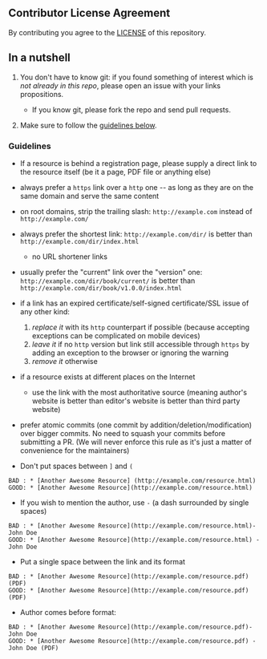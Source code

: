 ## Contributor License Agreement
By contributing you agree to the [LICENSE](https://github.com/oferze/book-and-ebook-writing-resources/blob/master/LICENSE) of this repository.

## In a nutshell
1. You don't have to know git: if you found something of interest which is *not already in this repo*, please open an issue with your links propositions.
    - If you know git, please fork the repo and send pull requests.

2. Make sure to follow the [guidelines below](#guidelines).

### Guidelines
- If a resource is behind a registration page, please supply a direct link to the resource itself (be it a page, PDF file or anything else)
- always prefer a `https` link over a `http` one -- as long as they are on the same domain and serve the same content
- on root domains, strip the trailing slash: `http://example.com` instead of `http://example.com/`
- always prefer the shortest link: `http://example.com/dir/` is better than `http://example.com/dir/index.html`
    + no URL shortener links
- usually prefer the "current" link over the "version" one: `http://example.com/dir/book/current/` is better than `http://example.com/dir/book/v1.0.0/index.html`
- if a link has an expired certificate/self-signed certificate/SSL issue of any other kind:
  1. *replace it* with its `http` counterpart if possible (because accepting exceptions can be complicated on mobile devices)
  2. *leave it* if no `http` version but link still accessible through `https` by adding an exception to the browser or ignoring the warning
  3. *remove it* otherwise
- if a resource exists at different places on the Internet
    + use the link with the most authoritative source (meaning author's website is better than editor's website is better than third party website)
- prefer atomic commits (one commit by addition/deletion/modification) over bigger commits. No need to squash your commits before submitting a PR. (We will never enforce this rule as it's just a matter of convenience for the maintainers)

- Don't put spaces between `]` and `(`

```
BAD : * [Another Awesome Resource] (http://example.com/resource.html)
GOOD: * [Another Awesome Resource](http://example.com/resource.html)
```

- If you wish to mention the author, use ` - ` (a dash surrounded by single spaces)

```
BAD : * [Another Awesome Resource](http://example.com/resource.html)- John Doe
GOOD: * [Another Awesome Resource](http://example.com/resource.html) - John Doe
```

- Put a single space between the link and its format

```
BAD : * [Another Awesome Resource](http://example.com/resource.pdf)(PDF)
GOOD: * [Another Awesome Resource](http://example.com/resource.pdf) (PDF)
```

- Author comes before format:

```
BAD : * [Another Awesome Resource](http://example.com/resource.pdf)- John Doe
GOOD: * [Another Awesome Resource](http://example.com/resource.pdf) - John Doe (PDF)
```
